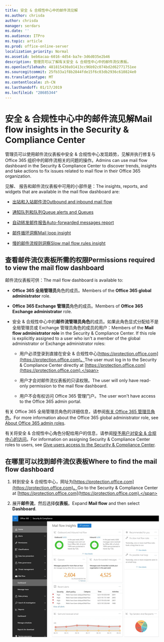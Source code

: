 ```yaml
---
title: 安全 & 合规性中心中的邮件流见解
ms.author: chrisda
author: chrisda
manager: serdars
ms.date: ''
ms.audience: ITPro
ms.topic: article
ms.prod: office-online-server
localization_priority: Normal
ms.assetid: beb6acaa-6016-4d54-ba7e-3d6d035e2b46
description: 管理员可以了解有关安全 & 合规性中心中的邮件流仪表板。
ms.openlocfilehash: 481815430a91413cc96b92c074bd2d62771751ee
ms.sourcegitcommit: 25fb33a1f8b2844fde15f6c03db2936c610824e0
ms.translationtype: MT
ms.contentlocale: zh-CN
ms.lasthandoff: 01/17/2019
ms.locfileid: "28685344"
---
```

# <a name="mail-flow-insights-in-the-security--compliance-center"></a><span data-ttu-id="26868-103">安全 & 合规性中心中的邮件流见解</span><span class="sxs-lookup"><span data-stu-id="26868-103">Mail flow insights in the Security & Compliance Center</span></span>

<span data-ttu-id="26868-104">管理员可以使用邮件流仪表板中安全 & 合规性中心发现趋势，见解并执行修复与 Office 365 组织中的邮件流相关的问题的操作。</span><span class="sxs-lookup"><span data-stu-id="26868-104">Admins can use mail flow dashboard in the Security & Compliance Center to discover trends, insights and take actions to fix issues related to mail flow in their Office 365 organization.</span></span>

<span data-ttu-id="26868-105">见解、 报告和邮件流仪表板中可用的小部件是：</span><span class="sxs-lookup"><span data-stu-id="26868-105">The insights, reports, and widgets that are available in the mail flow dashboard are:</span></span>

- [<span data-ttu-id="26868-106">出站和入站邮件流</span><span class="sxs-lookup"><span data-stu-id="26868-106">Outbound and inbound mail flow</span></span>](mfi-outbound-and-inbound-mail-flow.md)

- [<span data-ttu-id="26868-107">通知队列和队列</span><span class="sxs-lookup"><span data-stu-id="26868-107">Queue alerts and Queues</span></span>](mfi-queue-alerts-and-queues.md)

- [<span data-ttu-id="26868-108">自动转发邮件报告</span><span class="sxs-lookup"><span data-stu-id="26868-108">Auto-forwarded messages report</span></span>](mfi-auto-forwarded-messages-report.md)

- [<span data-ttu-id="26868-109">邮件循环洞察</span><span class="sxs-lookup"><span data-stu-id="26868-109">Mail loop insight</span></span>](mfi-mail-loop-insight.md)

- [<span data-ttu-id="26868-110">慢的邮件流规则洞察</span><span class="sxs-lookup"><span data-stu-id="26868-110">Slow mail flow rules insight</span></span>](mfi-slow-mail-flow-rules-insight.md)

## <a name="permissions-required-to-view-the-mail-flow-dashboard"></a><span data-ttu-id="26868-111">查看邮件流仪表板所需的权限</span><span class="sxs-lookup"><span data-stu-id="26868-111">Permissions required to view the mail flow dashboard</span></span>

<span data-ttu-id="26868-112">邮件流仪表板可供：</span><span class="sxs-lookup"><span data-stu-id="26868-112">The mail flow dashboard is available to:</span></span>

- <span data-ttu-id="26868-113">**Office 365 全局管理员**角色的成员。</span><span class="sxs-lookup"><span data-stu-id="26868-113">Members of the **Office 365 global administrator** role.</span></span>

- <span data-ttu-id="26868-114">**Office 365 Exchange 管理员**角色的成员。</span><span class="sxs-lookup"><span data-stu-id="26868-114">Members of **Office 365 Exchange administrator** role.</span></span>

- <span data-ttu-id="26868-p101">安全 & 合规性中心中的**邮件流管理员角色**的成员。如果此角色显式分配给不是全局管理员或 Exchange 管理员角色的成员的用户：</span><span class="sxs-lookup"><span data-stu-id="26868-p101">Members of the **Mail flow administrator role** in the Security & Compliance Center. If this role is explicitly assigned to a user who isn't a member of the global administrator or Exchange administrator roles:</span></span>

  - <span data-ttu-id="26868-117">用户必须登录到直接在安全 & 合规性中心[https://protection.office.com](https://protection.office.com)。</span><span class="sxs-lookup"><span data-stu-id="26868-117">The user must log in to the Security & Compliance Center directly at [https://protection.office.com](https://protection.office.com).</span></span>

  - <span data-ttu-id="26868-118">用户才会对邮件流仪表板的只读权限。</span><span class="sxs-lookup"><span data-stu-id="26868-118">The user will only have read-only permission to the mail flow dashboard.</span></span>

  - <span data-ttu-id="26868-119">用户不会有权访问 Office 365 管理门户。</span><span class="sxs-lookup"><span data-stu-id="26868-119">The user won't have access to the Office 365 admin portal.</span></span>

<span data-ttu-id="26868-120">有关 Office 365 全局管理员角色的详细信息，请参阅[有关 Office 365 管理员角色](https://support.office.com/article/da585eea-f576-4f55-a1e0-87090b6aaa9d)。</span><span class="sxs-lookup"><span data-stu-id="26868-120">For more information about the Office 365 global administrator role, see [About Office 365 admin roles](https://support.office.com/article/da585eea-f576-4f55-a1e0-87090b6aaa9d).</span></span>

<span data-ttu-id="26868-121">有关将安全 & 合规性中心角色分配给用户的信息，请参阅[授予用户对安全 & 合规中心的访问](https://support.office.com/article/2cfce2c8-20c5-47f9-afc4-24b059c1bd76)。</span><span class="sxs-lookup"><span data-stu-id="26868-121">For information on assigning Security & Compliance Center roles to users, see [Give users access to the Security & Compliance Center](https://support.office.com/article/2cfce2c8-20c5-47f9-afc4-24b059c1bd76).</span></span>

## <a name="where-to-find-the-mail-flow-dashboard"></a><span data-ttu-id="26868-122">在哪里可以找到邮件流仪表板</span><span class="sxs-lookup"><span data-stu-id="26868-122">Where to find the mail flow dashboard</span></span>

1. <span data-ttu-id="26868-123">转到安全 & 合规性中心，网址为[https://protection.office.com](https://protection.office.com)。</span><span class="sxs-lookup"><span data-stu-id="26868-123">Go to the Security & Compliance Center at [https://protection.office.com](https://protection.office.com).</span></span>

2. <span data-ttu-id="26868-124">展开**邮件流**，然后选择**仪表板**。</span><span class="sxs-lookup"><span data-stu-id="26868-124">Expand **Mail flow** and then select **Dashboard**.</span></span>

   ![Office 365 安全性 & 合规性中心中的邮件流仪表板](media/f32f5c0a-ea32-4e47-a477-d070405d4ae8.png)
